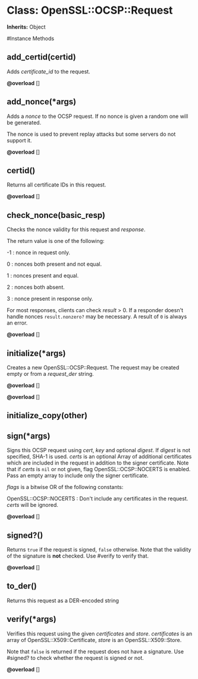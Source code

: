 # Class: OpenSSL::OCSP::Request
**Inherits:** Object
    




#Instance Methods
## add_certid(certid) [](#method-i-add_certid)
Adds *certificate_id* to the request.

**@overload** [] 

## add_nonce(*args) [](#method-i-add_nonce)
Adds a *nonce* to the OCSP request.  If no nonce is given a random one will be
generated.

The nonce is used to prevent replay attacks but some servers do not support
it.

**@overload** [] 

## certid() [](#method-i-certid)
Returns all certificate IDs in this request.

**@overload** [] 

## check_nonce(basic_resp) [](#method-i-check_nonce)
Checks the nonce validity for this request and *response*.

The return value is one of the following:

-1
:   nonce in request only.

0
:   nonces both present and not equal.

1
:   nonces present and equal.

2
:   nonces both absent.

3
:   nonce present in response only.


For most responses, clients can check *result* > 0.  If a responder doesn't
handle nonces `result.nonzero?` may be necessary.  A result of `0` is always
an error.

**@overload** [] 

## initialize(*args) [](#method-i-initialize)
Creates a new OpenSSL::OCSP::Request.  The request may be created empty or
from a *request_der* string.

**@overload** [] 

**@overload** [] 

## initialize_copy(other) [](#method-i-initialize_copy)

## sign(*args) [](#method-i-sign)
Signs this OCSP request using *cert*, *key* and optional *digest*. If *digest*
is not specified, SHA-1 is used. *certs* is an optional Array of additional
certificates which are included in the request in addition to the signer
certificate. Note that if *certs* is `nil` or not given, flag
OpenSSL::OCSP::NOCERTS is enabled. Pass an empty array to include only the
signer certificate.

*flags* is a bitwise OR of the following constants:

OpenSSL::OCSP::NOCERTS
:   Don't include any certificates in the request. *certs* will be ignored.


**@overload** [] 

## signed?() [](#method-i-signed?)
Returns `true` if the request is signed, `false` otherwise. Note that the
validity of the signature is **not** checked. Use #verify to verify that.

**@overload** [] 

## to_der() [](#method-i-to_der)
Returns this request as a DER-encoded string

## verify(*args) [](#method-i-verify)
Verifies this request using the given *certificates* and *store*.
*certificates* is an array of OpenSSL::X509::Certificate, *store* is an
OpenSSL::X509::Store.

Note that `false` is returned if the request does not have a signature. Use
#signed? to check whether the request is signed or not.

**@overload** [] 

